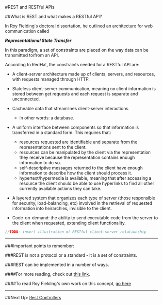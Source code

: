 #REST and RESTful APIs

##What is REST and what makes a RESTful API?

In Roy Fielding's doctoral dissertation, he outlined an architecture for web communication called

***Representational State Transfer***

In this paradigm, a set of constraints are placed on the way 
data can be transmitted to/from an API.

According to RedHat, the constraints needed for a RESTful API are:

- A client-server architecture made up of clients, servers, and resources, with requests managed through HTTP.

- Stateless client-server communication, meaning no client information is stored between get requests and each request is separate and unconnected.

- Cacheable data that streamlines client-server interactions.
    - In other words: a database.

- A uniform interface between components so that information is transferred in a standard form. This requires that:
    - resources requested are identifiable and separate from the representations sent to the client.
    - resources can be manipulated by the client via the representation they receive because the representation contains enough information to do so.
    - self-descriptive messages returned to the client have enough information to describe how the client should process it.
    - hypertext/hypermedia is available, meaning that after accessing a resource the client should be able to use hyperlinks to find all other currently available actions they can take.
    
- A layered system that organizes each type of server (those responsible for security, load-balancing, etc) involved in the retrieval of requested information into heirarchies, invisible to the client.

- Code-on-demand: the ability to send executable code from the server to the client when requested, extending client functionality.

```JAVA
//TODO: insert illustration of RESTful client-server relationship
```


---
###Important points to remember: 

###REST is not a protocol or a standard - it is a set of constraints.

###REST can be implemented in a number of ways.


####For more reading, check out [this link](https://www.redhat.com/en/topics/api/what-is-a-rest-api).

####To read Roy Fielding's own work on this concept, [go here](https://www.ics.uci.edu/~fielding/pubs/dissertation/rest_arch_style.htm)

---
##Next Up: [Rest Controllers](6-rest-controllers.md)

